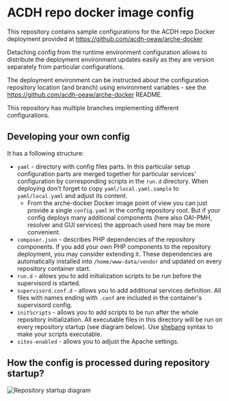 # ACDH repo docker image config

This repository contains sample configurations for the ACDH repo Docker deployment provided at https://github.com/acdh-oeaw/arche-docker

Detaching config from the runtime environment configuration allows to distribute the deployment environment updates easily as they are version separately from particular configurations.

The deployment environment can be instructed about the configuration repository location (and branch) using environment variables - see the https://github.com/acdh-oeaw/arche-docker README.

This repository has multiple branches implementing different configurations.

## Developing your own config

 It has a following structure:

* `yaml` - directory with config files parts. In this particular setup configuration parts are merged together for particular services' configuration by corresponding scripts in the `run.d` directory. When deploying don't forget to copy `yaml/local.yaml.sample` to `yaml/local.yaml` and adjust its content.
    * From the arche-docker Docker image point of view you can just provide a single `config.yaml` in the config repository root. But if your config deploys many additional components (here also OAI-PMH, resolver and GUI services) the approach used here may be more convenient.
* `composer.json` - describes PHP dependencies of the repository components. If you add your own PHP components to the repository deployment, you may consider extending it. These dependencies are automatically installed into `/home/www-data/vendor` and updated on every repository container start.
* `run.d` - allows you to add initialization scripts to be run before the supervisord is started.
* `supervisord.conf.d` - allows you to add additional services definition. All files with names ending with `.conf` are included in the container's supervisord config.
* `initScripts` - allows you to add scripts to be run after the whole repository initialization. All executable files in this directory will be run on every repository startup (see diagram below). Use [shebang](https://en.wikipedia.org/wiki/Shebang_(Unix)#Syntax) syntax to make your scripts executable.
* `sites-enabled` - allows you to adjust the Apache settings.

## How the config is processed during repository startup?

![Repository startup diagram](https://acdh-oeaw.github.io/arche-docs/diagrams/docker-init.png)
